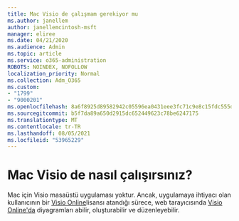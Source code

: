 ```yaml
---
title: Mac Visio de çalışmam gerekiyor mu
ms.author: janellem
author: janellemcintosh-msft
manager: eliree
ms.date: 04/21/2020
ms.audience: Admin
ms.topic: article
ms.service: o365-administration
ROBOTS: NOINDEX, NOFOLLOW
localization_priority: Normal
ms.collection: Adm_O365
ms.custom:
- "1799"
- "9000201"
ms.openlocfilehash: 8a6f8925d89582942c05596ea0431eee3fc71c9e8c15fdc555dbbeaa7790d976
ms.sourcegitcommit: b5f7da89a650d2915dc652449623c78be6247175
ms.translationtype: MT
ms.contentlocale: tr-TR
ms.lasthandoff: 08/05/2021
ms.locfileid: "53965229"
---
```

# <a name="does-visio-work-on-a-mac"></a>Mac Visio de nasıl çalışırsınız?

Mac için Visio masaüstü uygulaması yoktur. Ancak, uygulamaya ihtiyacı olan kullanıcının bir [Visio Online](https://docs.microsoft.com/microsoft-365/admin/add-users/add-users)lisansı atandığı sürece, web tarayıcısında [Visio Online'da](https://support.office.com/article/06f04845-91b8-4e8f-881f-a43c970735fc?wt.mc_id=OfficeAdm_ClientDIA_Alchemy1799) diyagramları abilir, oluşturabilir ve düzenleyebilir.
  
  